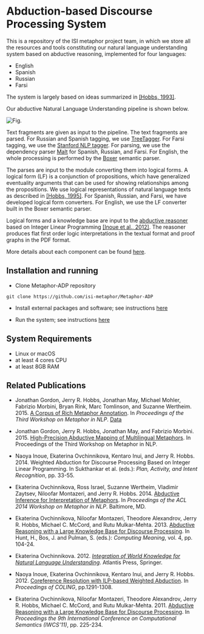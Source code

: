 # Abduction-based Discourse Processing System

This is a repository of the ISI metaphor project team, in which we store
all the resources and tools constituting our natural language
understanding system based on abductive reasoning, implemented for four
languages:

- English
- Spanish
- Russian
- Farsi

The system is largely based on ideas summarized in [[Hobbs, 1993]](http://www.isi.edu/~hobbs/interp-abduct-ai.pdf).

Our abductive Natural Language Understanding pipeline is shown below.

![Fig.](https://raw.github.com/isi-metaphor/Metaphor-ADP/master/docs/pics/pipeline-pic.png)

Text fragments are given as input to the pipeline. The text fragments are
parsed. For Russian and Spanish tagging, we use
[TreeTagger](http://www.ims.uni-stuttgart.de/projekte/corplex/TreeTagger/).
For Farsi tagging, we use the [Stanford NLP
tagger](http://nlp.stanford.edu/software/tagger.shtml). For parsing, we
use the dependency parser [Malt](http://www.maltparser.org) for Spanish,
Russian, and Farsi. For English, the whole processing is performed by
the [Boxer](http://svn.ask.it.usyd.edu.au/trac/candc/wiki/boxer)
semantic parser.

The parses are input to the module converting them into logical forms. A
logical form (LF) is a conjunction of propositions, which have
generalized eventuality arguments that can be used for showing
relationships among the propositions. We use logical representations of
natural language texts as described in [[Hobbs,
1995]](http://www.isi.edu/~hobbs/op-acl85.pdf). For Spanish, Russian,
and Farsi, we have developed logical form converters. For English, we
use the LF converter built in the Boxer semantic parser.

Logical forms and a knowledge base are input to the [abductive
reasoner](http://code.google.com/p/henry-n700/) based on Integer Linear
Programming [[Inoue et al.,
2012]](http://www.cl.ecei.tohoku.ac.jp/~naoya-i/resources/jelia2012_paper.pdf).
The reasoner produces flat first order logic interpretations in the
textual format and proof graphs in the PDF format.

More details about each component can be found
[here](https://github.com/isi-metaphor/Metaphor-ADP/blob/master/pipelines/README.md).


## Installation and running

- Clone Metaphor-ADP repository

```
git clone https://github.com/isi-metaphor/Metaphor-ADP
```

- Install external packages and software; see instructions [here](https://github.com/isi-metaphor/Metaphor-ADP/tree/master/installation)

- Run the system; see instructions [here](https://github.com/isi-metaphor/Metaphor-ADP/blob/master/pipelines/common/README.md)


## System Requirements

- Linux or macOS
- at least 4 cores CPU
- at least 8GB RAM


## Related Publications

- Jonathan Gordon, Jerry R. Hobbs, Jonathan May, Michael Mohler,
  Fabrizio Morbini, Bryan Rink, Marc Tomlinson, and Suzanne Wertheim.
  2015. [A Corpus of Rich Metaphor
  Annotation](https://doi.org/10.6084/m9.figshare.6179210.v2).
  In *Proceedings of the Third Workshop on Metaphor in NLP*.
  [Data](https://doi.org/10.6084/m9.figshare.6179210.v2)

- Jonathan Gordon, Jerry R. Hobbs, Jonathan May, and Fabrizio Morbini.
  2015. [High-Precision Abductive Mapping of Multilingual
  Metaphors](https://doi.org/10.3115/v1/W15-1406). In
  Proceedings of the Third Workshop on Metaphor in NLP.

- Naoya Inoue, Ekaterina Ovchinnikova, Kentaro Inui, and Jerry R.
  Hobbs. 2014. Weighted Abduction for Discourse Processing Based on
  Integer Linear Programming. In Sukthankar et al. (eds.): *Plan,
  Activity, and Intent Recognition*, pp. 33-55.

- Ekaterina Ovchinnikova, Ross Israel, Suzanne Wertheim, Vladimir Zaytsev,
  Niloofar Montazeri, and Jerry R. Hobbs. 2014. [Abductive Inference for
  Interpretation of Metaphors](https://doi.org/10.3115/v1/W14-2305). In
  *Proceedings of the ACL 2014 Workshop on Metaphor in NLP*. Baltimore,
  MD.

- Ekaterina Ovchinnikova, Niloofar Montazeri, Theodore Alexandrov, Jerry
  R. Hobbs, Michael C. McCord, and Rutu Mulkar-Mehta. 2013.
  [Abductive Reasoning with a Large Knowledge Base for Discourse
  Processing](http://ovchinnikova.me/papers/IWCS-bookchap-final3.pdf). In
  Hunt, H., Bos, J. and Pulman, S. (eds.): *Computing Meaning*, vol. 4,
  pp. 104-24.

- Ekaterina Ovchinnikova. 2012. [*Integration of World Knowledge for Natural
  Language Understanding*](https://www.springer.com/us/book/9789491216527).
  Atlantis Press, Springer.

- Naoya Inoue, Ekaterina Ovchinnikova, Kentaro Inui, and Jerry R. Hobbs.
  2012. [Coreference Resolution with ILP-based Weighted
  Abduction](http://www.aclweb.org/anthology/C12-1079). In *Proceedings
  of COLING*, pp.1291-1308.

- Ekaterina Ovchinnikova, Niloofar Montazeri, Theodore Alexandrov, Jerry
  R. Hobbs, Michael C. McCord, and Rutu Mulkar-Mehta. 2011. [Abductive
  Reasoning with a Large Knowledge Base for Discourse
  Processing](http://www.aclweb.org/anthology/W/W11/W11-0124.pdf). In
  *Proceedings the 9th International Conference on Computational Semantics
  (IWCS'11)*, pp. 225-234.
